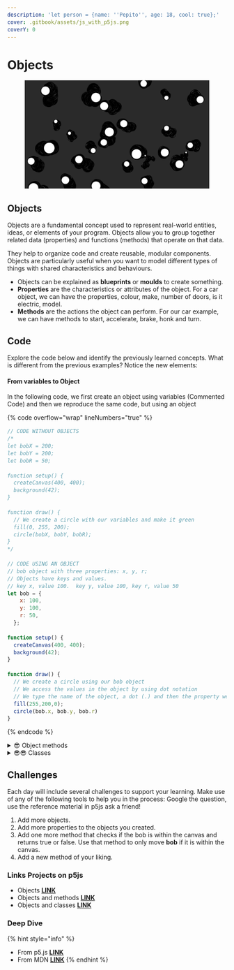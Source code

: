 ```yaml
---
description: 'let person = {name: ''Pepito'', age: 18, cool: true};'
cover: .gitbook/assets/js_with_p5js.png
coverY: 0
---
```


# Objects

<figure><img src=".gitbook/assets/Screen Shot 2023-08-03 at 11.18.13 AM.png" alt=""><figcaption></figcaption></figure>

## Objects

Objects are a fundamental concept used to represent real-world entities, ideas, or elements of your program. Objects allow you to group together related data (properties) and functions (methods) that operate on that data.&#x20;

They help to organize code and create reusable, modular components. Objects are particularly useful when you want to model different types of things with shared characteristics and behaviours.

* Objects can be explained as **blueprints** or **moulds** to create something. &#x20;
* **Properties** are the characteristics or attributes of the object.  For a car object, we can have the properties, colour, make, number of doors, is it electric, model.
* **Methods** are the actions the object can perform.  For our car example, we can have methods to start, accelerate, brake, honk and turn.

## Code

Explore the code below and identify the previously learned concepts.  What is different from the previous examples?  Notice the new elements:

#### From variables to Object

In the following code, we first create an object using variables (Commented Code) and then we reproduce the same code, but using an object

{% code overflow="wrap" lineNumbers="true" %}
```javascript
// CODE WITHOUT OBJECTS
/*
let bobX = 200;
let bobY = 200;
let bobR = 50;

function setup() {
  createCanvas(400, 400);
  background(42);
}

function draw() {
  // We create a circle with our variables and make it green
  fill(0, 255, 200);
  circle(bobX, bobY, bobR);
}
*/

// CODE USING AN OBJECT
// bob object with three properties: x, y, r;
// Objects have keys and values.  
// key x, value 100.  key y, value 100, key r, value 50
let bob = {
    x: 100,
    y: 100,
    r: 50,
  };

function setup() {
  createCanvas(400, 400);
  background(42);
}

function draw() {  
  // We create a circle using our bob object
  // We access the values in the object by using dot notation
  // We type the name of the object, a dot (.) and then the property we want to access
  fill(255,200,0);
  circle(bob.x, bob.y, bob.r)
}
```
{% endcode %}

<details>

<summary><span data-gb-custom-inline data-tag="emoji" data-code="1f60e">😎</span> Object methods</summary>

In this example, we use **push** to **add** an element to the end of the emojis array and **pop** to **remove** one element from the end of the array.

{% code overflow="wrap" %}
```javascript
// Declare the variable bob
let bob;

function setup() {
  createCanvas(400, 400);
  background(42);
  
  // Add Properties (x, y and r)
  // Add Methods (show and move)
  bob = {
    x: random(width),
    y: random(height),
    r: 10,
    show: function () {
      fill(255, 255, 0);
      // We use the keyword 'this' to represent the object itself
      // In this case the keyword 'this' refers to bob
      circle(this.x, this.y, this.r);
    },
    move: function () {
      this.x += random(-5, 5);
      this.y += random(-5, 5);
    },
  };
}

function draw() {
    // Call the methods show and move on the object bob
    bob.show();
    bob.move();
}

```
{% endcode %}

</details>

<details>

<summary><span data-gb-custom-inline data-tag="emoji" data-code="1f60e">😎</span><span data-gb-custom-inline data-tag="emoji" data-code="1f60e">😎</span> Classes</summary>

In this example, introduce the concept of Classes.  This is a way to create objects within modern JavaScript.

{% code overflow="wrap" %}
```javascript
let arr = [];

function setup() {
  createCanvas(400, 400);
  background(42);
}

// In modern JavaScript we can declare a class Bob
// The class Bob can create many copies of itself and
// as we see in this example it can take information from the user to 
// add different properties to each object
class Bob {
  // The constructor function within the class can take information
  // In this case it receives the value r, representing the desired radius
  // It has other two properties x and y
  constructor(r){
    this.x = mouseX;
    this.y = mouseY;
    this.r = r;
  }
  show(){
    circle(this.x, this.y, this.r);
  }
  move(){
    this.x += random(-1,1);
    this.y += random(-1,1);
  }
}

function draw() { 
  // A different way of using loops in modern JavaScript
  for(let bob of arr){
    bob.show();
    bob.move();
  }
}

function mousePressed() {
  // Each time the user presses the mouse on the canvas
  // a new object Bob is created and it receives a random value between 5 and 30 as its r (radius)
  let bob = new Bob(random(5,30));
  arr.push(bob);
}

```
{% endcode %}

</details>

## Challenges

Each day will include several challenges to support your learning.  Make use of any of the following tools to help you in the process: Google the question, use the reference material in p5js ask a friend!

1. Add more objects.
2. Add more properties to the objects you created.
3. Add one more method that checks if the bob is within the canvas and returns true or false. Use that method to only move **bob** if it is within the canvas.
4. Add a new method of your liking.

### Links Projects on p5js&#x20;

* Objects [**LINK**](https://editor.p5js.org/Garcila/sketches/0ygpx\_rbP)
* Objects and methods [**LINK**](https://editor.p5js.org/Garcila/sketches/0JqxE45fE)
* Objects and classes [**LINK**](https://editor.p5js.org/Garcila/sketches/vSX44U3Sr)

### Deep Dive

{% hint style="info" %}
* From p5.js [**LINK**](https://p5js.org/reference/#/p5/object)
* From MDN [**LINK**](https://developer.mozilla.org/en-US/docs/Learn/JavaScript/Objects/Basics)
{% endhint %}
